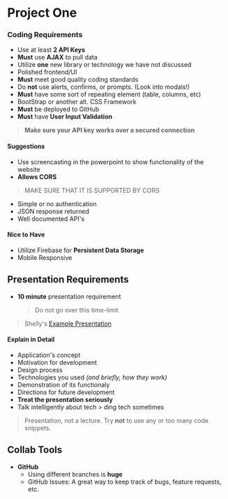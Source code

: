 # Project One

### Coding Requirements
* Use at least **2 API Keys**
* **Must** use **AJAX** to pull data
* Utilize **one** new library or technology we have not discussed
* Polished frontend/UI
* **Must** meet good quality coding standards
* Do **not** use alerts, confirms, or prompts. (Look into modals!)
* **Must** have some sort of repeating element (table, columns, etc)
* BootStrap or another alt. CSS Framework
* **Must** be deployed to GitHub
* **Must** have **User Input Validation**

> **Make sure your API key works over a secured connection**

#### Suggestions
* Use screencasting in the powerpoint to show functionality of the website
* **Allows CORS**
> MAKE SURE THAT IT IS SUPPORTED BY CORS
* Simple or no authentication
* JSON response returned
* Well documented API's

#### Nice to Have
* Utilize Firebase for **Persistent Data Storage**
* Mobile Responsive


## Presentation Requirements
* **10 minute** presentation requirement
    > Do not go over this time-limit

> Shelly's [Example Presentation](https://docs.google.com/presentation/d/1Rv2mUeMIRvIlc7EOOwJI8kydoMqRE47lgCL5dA5qx3w/edit#slide=id.g44b99a1ae3_0_160)

#### Explain in Detail
* Application's concept
* Motivation for development
* Design process
* Technologies you used _(and briefly, how they work)_
* Demonstration of its functionaly
* Directions for future development
* **Treat the presentation seriously**
* Talk intelligently about tech > ding tech sometimes

> Presentation, not a lecture.  Try **not** to use any or too many code snippets.

## Collab Tools
* **GitHub**
    * Using different branches is **huge**
    * GitHub Issues: A great way to keep track of bugs, feature requests, etc.
